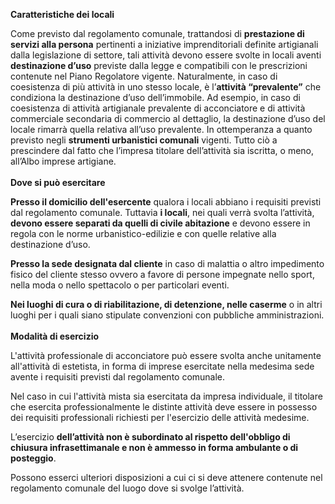 **Caratteristiche dei locali**

Come previsto dal regolamento comunale, trattandosi di **prestazione di servizi alla persona** pertinenti a iniziative imprenditoriali definite artigianali dalla legislazione di settore, tali attività devono essere svolte in locali aventi **destinazione d’uso** previste dalla legge e compatibili con le prescrizioni contenute nel Piano Regolatore vigente.
Naturalmente, in caso di coesistenza di più attività in uno stesso locale, è l’**attività “prevalente”** che condiziona la destinazione d’uso dell’immobile.
Ad esempio, in caso di coesistenza di attività artigianale prevalente di acconciatore e di attività commerciale secondaria di commercio al dettaglio, la destinazione d’uso del locale rimarrà quella relativa all’uso prevalente. In ottemperanza a quanto previsto negli **strumenti urbanistici comunali** vigenti.
Tutto ciò a prescindere dal fatto che l’impresa titolare dell’attività sia iscritta, o meno, all’Albo imprese artigiane.
<br><br>
**Dove si può esercitare**

**Presso il domicilio dell'esercente** qualora i locali abbiano i requisiti previsti dal regolamento comunale. Tuttavia **i locali**, nei quali verrà svolta l’attività, **devono essere separati da quelli di civile abitazione** e devono essere in regola con le norme urbanistico-edilizie e con quelle relative alla destinazione d’uso.

**Presso la sede designata dal cliente** in caso di malattia o altro impedimento fisico del cliente stesso ovvero a favore di persone impegnate nello sport, nella moda o nello spettacolo o per particolari eventi.

**Nei luoghi di cura o di riabilitazione, di detenzione, nelle caserme** o in altri luoghi per i quali siano stipulate convenzioni con pubbliche amministrazioni.
<br><br>
**Modalità di esercizio**

L'attività professionale di acconciatore può essere svolta anche unitamente all'attività di estetista, in forma di imprese esercitate nella medesima sede avente i requisiti previsti dal regolamento comunale.

Nel caso in cui l'attività mista sia esercitata da impresa individuale, il titolare che esercita professionalmente le distinte attività deve essere in possesso dei requisiti professionali richiesti per l'esercizio delle attività medesime.

L’esercizio **dell’attività non è subordinato al rispetto dell'obbligo di chiusura infrasettimanale e non è ammesso in forma ambulante o di posteggio**.

Possono esserci ulteriori disposizioni a cui ci si deve attenere contenute nel regolamento comunale del luogo dove si svolge l’attività.
